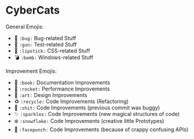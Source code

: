 # CyberCats


<p>General Emojis:</p>

<ul>
<li><g-emoji alias="bug" fallback-src="https://assets-cdn.github.com/images/icons/emoji/unicode/1f41b.png" ios-version="6.0">🐛</g-emoji> <code>:bug:</code> Bug-related Stuff</li>
<li><g-emoji alias="gun" fallback-src="https://assets-cdn.github.com/images/icons/emoji/unicode/1f52b.png" ios-version="6.0">🔫</g-emoji> <code>:gun:</code> Test-related Stuff</li>
<li><g-emoji alias="lipstick" fallback-src="https://assets-cdn.github.com/images/icons/emoji/unicode/1f484.png" ios-version="6.0">💄</g-emoji> <code>:lipstick:</code> CSS-related Stuff</li>
<li><g-emoji alias="bomb" fallback-src="https://assets-cdn.github.com/images/icons/emoji/unicode/1f4a3.png" ios-version="6.0">💣</g-emoji> <code>:bomb:</code> Windows-related Stuff</li>
</ul>

<p>Improvement Emojis:</p>

<ul>
<li><g-emoji alias="book" fallback-src="https://assets-cdn.github.com/images/icons/emoji/unicode/1f4d6.png" ios-version="6.0">📖</g-emoji> <code>:book:</code> Documentation Improvements</li>
<li><g-emoji alias="rocket" fallback-src="https://assets-cdn.github.com/images/icons/emoji/unicode/1f680.png" ios-version="6.0">🚀</g-emoji> <code>:rocket:</code> Performance Improvements</li>
<li><g-emoji alias="art" fallback-src="https://assets-cdn.github.com/images/icons/emoji/unicode/1f3a8.png" ios-version="6.0">🎨</g-emoji> <code>:art:</code> Design Improvements</li>
<li><g-emoji alias="recycle" fallback-src="https://assets-cdn.github.com/images/icons/emoji/unicode/267b.png" ios-version="6.0">♻️</g-emoji> <code>:recycle:</code> Code Improvements (Refactoring)</li>
<li><g-emoji alias="hankey" fallback-src="https://assets-cdn.github.com/images/icons/emoji/unicode/1f4a9.png" ios-version="6.0">💩</g-emoji> <code>:shit:</code> Code Improvements (previous commit was buggy)</li>
<li><g-emoji alias="sparkles" fallback-src="https://assets-cdn.github.com/images/icons/emoji/unicode/2728.png" ios-version="6.0">✨</g-emoji> <code>:sparkles:</code> Code Improvements (new magical structures of code)</li>
<li><g-emoji alias="snowflake" fallback-src="https://assets-cdn.github.com/images/icons/emoji/unicode/2744.png" ios-version="6.0">❄️</g-emoji> <code>:snowflake:</code> Code Improvements (creative little Prototypes) </li>
<li><g-emoji alias="facepunch" fallback-src="https://assets-cdn.github.com/images/icons/emoji/unicode/1f44a.png" ios-version="6.0">👊</g-emoji> <code>:facepunch:</code> Code Improvements (because of crappy confusing APIs)</li>
</ul>